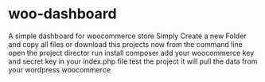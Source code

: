 # woo-dashboard
A simple dashboard for woocommerce store
Simply Create a new Folder and copy all files or download this projects
now from the command line open the project director
run install composer
add your woocommerce key and secret key in your index.php file
test the project it will pull the data from your wordpress woocommerce 

